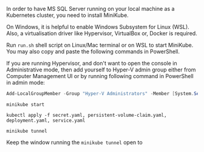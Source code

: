 In order to have MS SQL Server running on your local machine as a Kubernetes cluster, you need to install MiniKube.

On Windows, it is helpful to enable Windows Subsystem for Linux (WSL). Also, a virtualisation driver like Hypervisor, 
VirtualBox or, Docker is required. 

Run `run.sh` shell script on Linux/Mac terminal or on WSL to start MiniKube. You may also copy and paste the 
following commands in PowerShell.

If you are running Hypervisor, and don't want to open the console in Administrative mode, then add yourself to 
Hyper-V admin group either from Computer Management UI or by running following command in PowerShell in admin mode:

```powershell
Add-LocalGroupMember -Group "Hyper-V Administrators" -Member [System.Security.Principal.WindowsIdentity]::GetCurrent().Name
```

```shell
minikube start

kubectl apply -f secret.yaml, persistent-volume-claim.yaml, deployment.yaml, service.yaml

minikube tunnel
```

Keep the window running the `minikube tunnel` open to 


